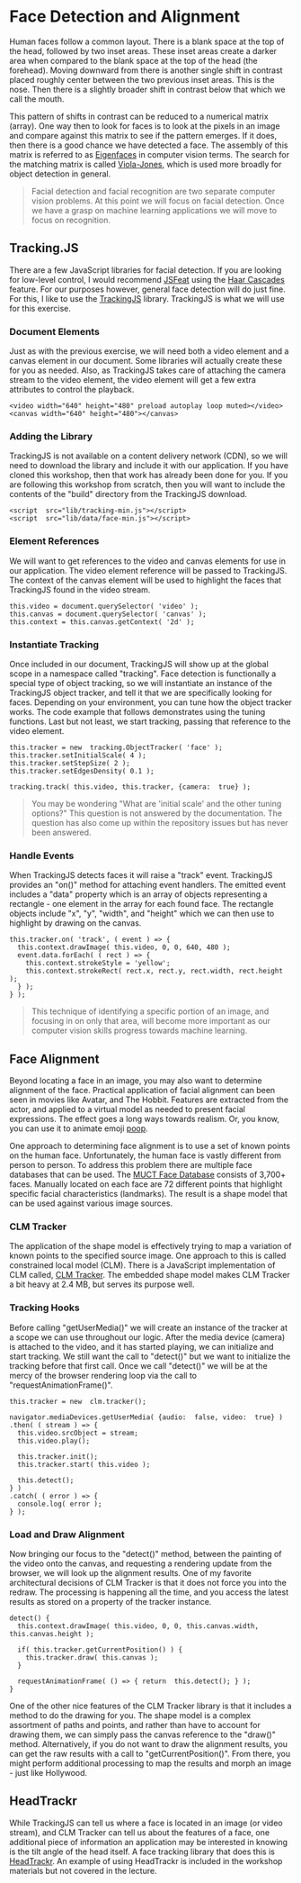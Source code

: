 ﻿# Face Detection and Alignment

Human faces follow a common layout. There is a blank space at the top of the head, followed by two inset areas. These inset areas create a darker area when compared to the blank space at the top of the head (the forehead). Moving downward from there is another single shift in contrast placed roughly center between the two previous inset areas. This is the nose. Then there is a slightly broader shift in contrast below that which we call the mouth.

This pattern of shifts in contrast can be reduced to a numerical matrix (array). One way then to look for faces is to look at the pixels in an image and compare against this matrix to see if the pattern emerges. If it does, then there is a good chance we have detected a face. The assembly of this matrix is referred to as [Eigenfaces](https://en.wikipedia.org/wiki/Eigenface) in computer vision terms. The search for the matching matrix is called [Viola-Jones](https://en.wikipedia.org/wiki/Viola%E2%80%93Jones_object_detection_framework), which is used more broadly for object detection in general.

> Facial detection and facial recognition are two separate computer vision problems. At this point we will focus on facial detection. Once we have a grasp on machine learning applications we will move to focus on recognition.

## Tracking.JS

There are a few JavaScript libraries for facial detection. If you are looking for low-level control, I would recommend [JSFeat](https://inspirit.github.io/jsfeat) using the [Haar Cascades](https://en.wikipedia.org/wiki/Haar-like_feature) feature. For our purposes however, general face detection will do just fine. For this, I like to use the [TrackingJS](https://trackingjs.com/) library. TrackingJS is what we will use for this exercise.

### Document Elements

Just as with the previous exercise, we will need both a video element and a canvas element in our document. Some libraries will actually create these for you as needed. Also, as TrackingJS takes care of attaching the camera stream to the video element, the video element will get a few extra attributes to control the playback.

    <video width="640" height="480" preload autoplay loop muted></video>
    <canvas width="640" height="480"></canvas>

### Adding the Library

TrackingJS is not available on a content delivery network (CDN), so we will need to download the library and include it with our application. If you have cloned this workshop, then that work has already been done for you. If you are following this workshop from scratch, then you will want to include the contents of the "build" directory from the TrackingJS download.

    <script  src="lib/tracking-min.js"></script>
    <script  src="lib/data/face-min.js"></script>

### Element References

We will want to get references to the video and canvas elements for use in our application. The video element reference will be passed to TrackingJS. The context of the canvas element will be used to highlight the faces that TrackingJS found in the video stream.

    this.video = document.querySelector( 'video' );
    this.canvas = document.querySelector( 'canvas' );
    this.context = this.canvas.getContext( '2d' );

### Instantiate Tracking

Once included in our document, TrackingJS will show up at the global scope in a namespace called "tracking". Face detection is functionally a special type of object tracking, so we will instantiate an instance of the TrackingJS object tracker, and tell it that we are specifically looking for faces. Depending on your environment, you can tune how the object tracker works. The code example that follows demonstrates using the tuning functions. Last but not least, we start tracking, passing that reference to the video element.

    this.tracker = new  tracking.ObjectTracker( 'face' );
    this.tracker.setInitialScale( 4 );
    this.tracker.setStepSize( 2 );
    this.tracker.setEdgesDensity( 0.1 );
    
    tracking.track( this.video, this.tracker, {camera:  true} );

> You may be wondering "What are 'initial scale' and the other tuning options?" This question is not answered by the documentation. The question has also come up within the repository issues but has never been answered.

### Handle Events

When TrackingJS detects faces it will raise a "track" event. TrackingJS provides an "on()" method for attaching event handlers. The emitted event includes a "data" property which is an array of objects representing a rectangle - one element in the array for each found face. The rectangle objects include "x", "y", "width", and "height" which we can then use to highlight by drawing on the canvas.

    this.tracker.on( 'track', ( event ) => {
      this.context.drawImage( this.video, 0, 0, 640, 480 );
      event.data.forEach( ( rect ) => {
        this.context.strokeStyle = 'yellow';
        this.context.strokeRect( rect.x, rect.y, rect.width, rect.height );
      } );
    } );

> This technique of identifying a specific portion of an image, and focusing in on only that area, will become more important as our computer vision skills progress towards machine learning.

## Face Alignment

Beyond locating a face in an image, you may also want to determine alignment of the face. Practical application of facial alignment can been seen in movies like Avatar, and The Hobbit. Features are extracted from the actor, and applied to a virtual model as needed to present facial expressions. The effect goes a long ways towards realism. Or, you know, you can use it to animate emoji [poop](https://www.theverge.com/2017/9/12/16290210/new-iphone-emoji-animated-animoji-apple-ios-11-update).

One approach to determining face alignment is to use a set of known points on the human face. Unfortunately, the human face is vastly different from person to person. To address this problem there are multiple face databases that can be used. The [MUCT Face Database](http://www.milbo.org/muct/) consists of 3,700+ faces. Manually located on each face are 72 different points that highlight specific facial characteristics (landmarks). The result is a shape model that can be used against various image sources.

### CLM Tracker

The application of the shape model is effectively trying to map a variation of known points to the specified source image. One approach to this is called constrained local model (CLM). There is a JavaScript implementation of CLM called, [CLM Tracker](https://github.com/auduno/clmtrackr). The embedded shape model makes CLM Tracker a bit heavy at 2.4 MB, but serves its purpose well.

### Tracking Hooks

Before calling "getUserMedia()" we will create an instance of the tracker at a scope we can use throughout our logic. After the media device (camera) is attached to the video, and it has started playing, we can initialize and start tracking. We still want the call to "detect()" but we want to initialize the tracking before that first call. Once we call "detect()" we will be at the mercy of the browser rendering loop via the call to "requestAnimationFrame()".

    this.tracker = new  clm.tracker();
    
    navigator.mediaDevices.getUserMedia( {audio:  false, video:  true} )
    .then( ( stream ) => {
      this.video.srcObject = stream;
      this.video.play();
      
      this.tracker.init();
      this.tracker.start( this.video );
      
      this.detect();
    } )
    .catch( ( error ) => {
      console.log( error );
    } );

### Load and Draw Alignment

Now bringing our focus to the "detect()" method, between the painting of the video onto the canvas, and requesting a rendering update from the browser, we will look up the alignment results. One of my favorite architectural decisions of CLM Tracker is that it does not force you into the redraw. The processing is happening all the time, and you access the latest results as stored on a property of the tracker instance.

    detect() {
      this.context.drawImage( this.video, 0, 0, this.canvas.width, this.canvas.height );
      
      if( this.tracker.getCurrentPosition() ) {
        this.tracker.draw( this.canvas );
      }
      
      requestAnimationFrame( () => { return  this.detect(); } );
    }

One of the other nice features of the CLM Tracker library is that it includes a method to do the drawing for you. The shape model is a complex assortment of paths and points, and rather than have to account for drawing them, we can simply pass the canvas reference to the "draw()" method. Alternatively, if you do not want to draw the alignment results, you can get the raw results with a call to "getCurrentPosition()". From there, you might perform additional processing to map the results and morph an image - just like Hollywood.

## HeadTrackr

While TrackingJS can tell us where a face is located in an image (or video stream), and CLM Tracker can tell us about the features of a face, one additional piece of information an application may be interested in knowing is the tilt angle of the head itself. A face tracking library that does this is [HeadTrackr](https://github.com/auduno/headtrackr). An example of using HeadTrackr is included in the workshop materials but not covered in the lecture.
